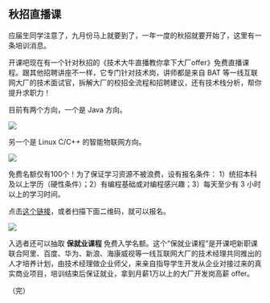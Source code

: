 ## 秋招直播课

应届生同学注意了，九月份马上就要到了，一年一度的秋招就要开始了，这里有一条培训消息。

开课吧现在有一个针对秋招的《技术大牛直播教你拿下大厂offer》免费直播课程。跟其他招聘讲座不一样，它专门针对技术岗，讲师都是来自 BAT 等一线互联网大厂的技术面试官，拆解大厂的校招全流程和招聘建议，还有技术栈分析，帮你提升求职力！

目前有两个方向，一个是 Java 方向。

![](https://www.wangbase.com/blogimg/asset/202008/bg2020082806.jpg)

另一个是 Linux C/C++ 的智能物联网方向。

![](https://www.wangbase.com/blogimg/asset/202008/bg2020082807.jpg)

免费名额仅有100个！为了保证学习资源不被浪费，设有报名条件： 1）统招本科及以上学历（硬性条件）；2）有编程基础或对编程感兴趣；3）每天至少有 3 小时以上的学习时间。

点击[这个链接](http://lib.kaikeba.com/?s=1909)，或者扫描下面二维码，就可以报名。

![](https://www.wangbase.com/blogimg/asset/202008/bg2020082808.jpg)

入选者还可以抽取 **保就业课程** 免费入学名额。这个“保就业课程”是开课吧新职课联合阿里、百度、华为、新浪、海康威视等一线互联网大厂的技术经理共同推出的人才培养计划，由技术经理做企业师父，来亲自指导学生开发从企业对接过来的真实商业项目，培训结束后保证就业，拿到月薪1万以上的大厂开发岗高薪 offer。

（完）

